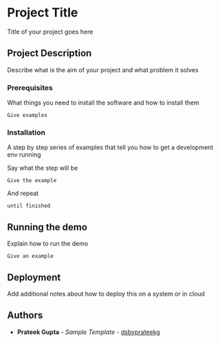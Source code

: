 # Project Title

Title of your project goes here

## Project Description

Describe what is the aim of your project and what problem it solves

### Prerequisites

What things you need to install the software and how to install them

```
Give examples
```

### Installation

A step by step series of examples that tell you how to get a development env running

Say what the step will be

```
Give the example
```

And repeat

```
until finished
```

## Running the demo

Explain how to run the demo

```
Give an example
```

## Deployment

Add additional notes about how to deploy this on a system or in cloud

## Authors

* **Prateek Gupta** - *Sample Template* - [dsbyprateekg](https://github.com/dsbyprateekg)